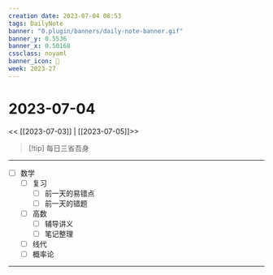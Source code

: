 ```yaml
---
creation date: 2023-07-04 08:53
tags: DailyNote
banner: "0.plugin/banners/daily-note-banner.gif"
banner_y: 0.5536
banner_x: 0.50168
cssclass: noyaml
banner_icon: 💌
week: 2023-27
---
```


# 2023-07-04

<< [[2023-07-03]] | [[2023-07-05]]>>


> [!tip] 每日三省吾身
> 

---

- [ ] 数学
	- [ ] 复习
		- [ ] 前一天的易错点
		- [ ] 前一天的错题
	- [ ] 高数
		- [ ] 辅导讲义
		- [ ] 笔记整理
	- [ ] 线代
	- [ ] 概率论

---


